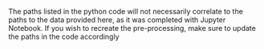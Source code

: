 The paths listed in the python code will not necessarily correlate to the paths to the data provided here, as it was completed with Jupyter Notebook. If you wish to recreate the pre-processing, make sure to update the paths in the code accordingly 
